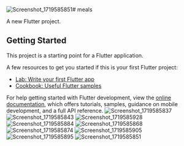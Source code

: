 ![Screenshot_1719585851](https://github.com/ayushkhanal1/meal-menu-/assets/122606866/cefbf3a8-ed28-48b8-94ba-5a2d17d71f56)# meals

A new Flutter project.

## Getting Started

This project is a starting point for a Flutter application.

A few resources to get you started if this is your first Flutter project:

- [Lab: Write your first Flutter app](https://docs.flutter.dev/get-started/codelab)
- [Cookbook: Useful Flutter samples](https://docs.flutter.dev/cookbook)

For help getting started with Flutter development, view the
[online documentation](https://docs.flutter.dev/), which offers tutorials,
samples, guidance on mobile development, and a full API reference.
![Screenshot_1719585837](https://github.com/ayushkhanal1/meal-menu-/assets/122606866/2b32179d-c773-4882-9705-780d01527698)
![Screenshot_1719585843](https://github.com/ayushkhanal1/meal-menu-/assets/122606866/1d0b13da-cedf-466a-84bd-2629e470af69)
![Screenshot_1719585928](https://github.com/ayushkhanal1/meal-menu-/assets/122606866/4427d69b-a3b7-4dbe-96b2-36fe491ecd30)
![Screenshot_1719585884](https://github.com/ayushkhanal1/meal-menu-/assets/122606866/bbde43ec-7bdd-40ec-8fb1-836780c56ad0)
![Screenshot_1719585868](https://github.com/ayushkhanal1/meal-menu-/assets/122606866/43dbf241-4f10-479a-ae3c-fd4d0ac32291)
![Screenshot_1719585874](https://github.com/ayushkhanal1/meal-menu-/assets/122606866/3ce2ae8b-8a39-43af-a16d-eef691de5f39)
![Screenshot_1719585905](https://github.com/ayushkhanal1/meal-menu-/assets/122606866/c7a3e999-6cc5-43b7-9145-0e139f14a0fc)
![Screenshot_1719585895](https://github.com/ayushkhanal1/meal-menu-/assets/122606866/b4e3da4b-055d-4bae-b775-539348de28fa)
![Screenshot_1719585851](https://github.com/ayushkhanal1/meal-menu-/assets/122606866/b9921da7-9606-4a83-91cb-dfe073d8cb08)


